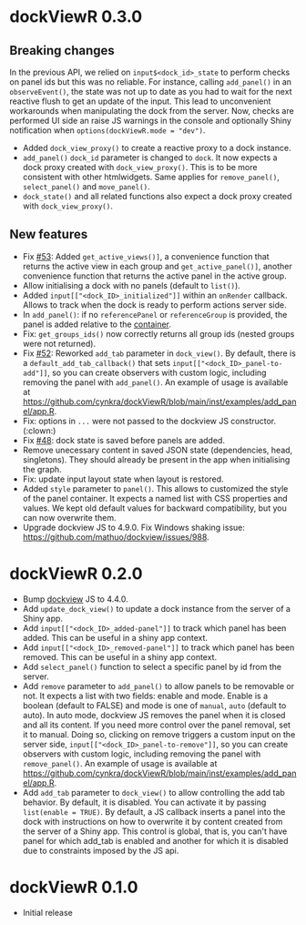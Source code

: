 # dockViewR 0.3.0

## Breaking changes

In the previous API, we relied on `input$<dock_id>_state` to perform checks on panel ids but this was no reliable. For instance, calling `add_panel()` in an `observeEvent()`, the state was not up to date as you had to wait for the next reactive flush to get an update of the input. This lead to unconvenient workarounds when manipulating the dock from the server. Now, checks are performed UI side an raise JS warnings in the console and optionally Shiny notification when `options(dockViewR.mode = "dev")`.

- Added `dock_view_proxy()` to create a reactive proxy to a dock instance.
- `add_panel()` `dock_id` parameter is changed to `dock`. It now expects a dock proxy created with `dock_view_proxy()`. This is to be more consistent with other htmlwidgets. Same applies for `remove_panel()`, `select_panel()` and `move_panel()`.
- `dock_state()` and all related functions also expect a dock proxy created with `dock_view_proxy()`.


## New features

- Fix [#53](https://github.com/cynkra/dockViewR/issues/53): Added `get_active_views()]`, a convenience function that returns the active view in each group and `get_active_panel()]`, another convenience function that returns the active panel in the active group.
- Allow initialising a dock with no panels (default to `list()`).
- Added `input[["<dock_ID>_initialized"]]` within an `onRender` callback. Allows to track when the dock is ready
to perform actions server side.
- In `add_panel()`: if no `referencePanel` or `referenceGroup` is provided, the panel is added relative to the [container](https://dockview.dev/docs/core/panels/add#relative-to-the-container).
- Fix: `get_groups_ids()` now correctly returns all group ids (nested groups were not returned).
- Fix [#52](https://github.com/cynkra/dockViewR/issues/52): Reworked `add_tab` parameter in `dock_view()`. By default, there is a `default_add_tab_callback()` that sets `input[["<dock_ID>_panel-to-add"]]`, so you can create observers with custom logic, including removing the panel with `add_panel()`. An example of usage is available at <https://github.com/cynkra/dockViewR/blob/main/inst/examples/add_panel/app.R>.
- Fix: options in `...` were not passed to the dockview JS constructor. (:clown:)
- Fix [#48](https://github.com/cynkra/dockViewR/issues/48): dock state is saved before panels are added.
- Remove unecessary content in saved JSON state (dependencies, head, singletons). They should
already be present in the app when initialising the graph.
- Fix: update input layout state when layout is restored.
- Added `style` parameter to `panel()`. This allows to customized the style of
the panel container. It expects a named list with CSS properties and values. We kept
old default values for backward compatibility, but you can now overwrite them.
- Upgrade dockview JS to 4.9.0. Fix Windows shaking issue: <https://github.com/mathuo/dockview/issues/988>.

# dockViewR 0.2.0

- Bump [dockview](https://github.com/mathuo/dockview/releases/tag/v4.4.0) JS to 4.4.0.
- Add `update_dock_view()` to update a dock instance from the server of a Shiny app.
- Add `input[["<dock_ID>_added-panel"]]` to track which panel has been added. This can be useful in a shiny app context.
- Add `input[["<dock_ID>_removed-panel"]]` to track which panel has been removed. This can be useful in a shiny app context.
- Add `select_panel()` function to select a specific panel by id from the server.
- Add `remove` parameter to `add_panel()` to allow panels to be removable or not. It expects a list with two fields: enable and mode. Enable is a boolean (default to FALSE) and mode is one of `manual`, `auto` (default to auto). In auto mode, dockview JS removes the panel when it is closed and all its content. If you need more control over the panel removal, set it to manual. Doing so, clicking on remove triggers a custom input on the server side, `input[["<dock_ID>_panel-to-remove"]]`, so you can create observers with custom logic, including removing the panel with `remove_panel()`. An example of usage is available at <https://github.com/cynkra/dockViewR/blob/main/inst/examples/add_panel/app.R>.
- Add `add_tab` parameter to `dock_view()` to allow controlling the add tab behavior. By default, it is disabled. You can activate it by passing `list(enable = TRUE)`. By default, a JS callback inserts a panel into the dock with instructions on how to overwrite it by content created from the server of a Shiny app. This control is global, that is, you can't have panel for which add_tab is enabled and another for which it is disabled due to constraints imposed by the JS api.

# dockViewR 0.1.0

- Initial release
